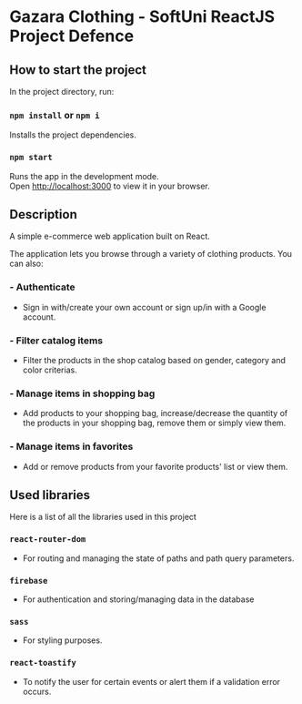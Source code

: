 # Gazara Clothing - SoftUni ReactJS Project Defence

## How to start the project

In the project directory, run:

### `npm install` or `npm i`

Installs the project dependencies.

### `npm start`

Runs the app in the development mode.\
Open [http://localhost:3000](http://localhost:3000) to view it in your browser.

## Description

A simple e-commerce web application built on React. 

The application lets you browse through a variety of clothing products. You can also:

### - Authenticate

- Sign in with/create your own account or sign up/in with a Google account. 

### - Filter catalog items

- Filter the products in the shop catalog based on gender, category and color criterias.

### - Manage items in shopping bag

- Add products to your shopping bag, increase/decrease the quantity of the products in your shopping bag, remove them or simply view them.

### - Manage items in favorites

- Add or remove products from your favorite products' list or view them.

## Used libraries

Here is a list of all the libraries used in this project

### `react-router-dom`

- For routing and managing the state of paths and path query parameters.

### `firebase`

- For authentication and storing/managing data in the database

### `sass`

- For styling purposes.

### `react-toastify`

- To notify the user for certain events or alert them if a validation error occurs.
